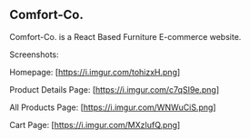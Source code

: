 ## Comfort-Co.

Comfort-Co. is a React Based Furniture E-commerce website.

Screenshots:

Homepage:
[https://i.imgur.com/tohizxH.png]

Product Details Page:
[https://i.imgur.com/c7qSI9e.png]

All Products Page:
[https://i.imgur.com/WNWuCiS.png]

Cart Page:
[https://i.imgur.com/MXzIufQ.png]
